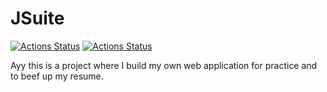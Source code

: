 # JSuite
[![Actions Status](https://github.com/JR-prog/JSuite/workflows/Django%20CI/badge.svg)](https://github.com/JR-prog/JSuite/actions)
[![Actions Status](https://github.com/JR-prog/JSuite/workflows/Node.js%20CI/badge.svg)](https://github.com/JR-prog/JSuite/actions)

Ayy this is a project where I build my own web application for practice and to beef up my resume. 
